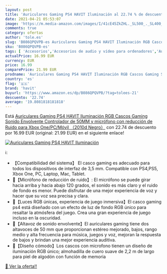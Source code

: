 ```yaml
---
layout: post
title: 'Auriculares Gaming PS4 HAVIT Iluminación al 22.74 % de descuento'
date: 2021-04-21 05:53:07
image: 'https://m.media-amazon.com/images/I/41cE45ZkZHL._SL500_._SL400_.jpg'
comments: true
category: ofertas
author: 'tole.es'
slug: 'B086QPQVPB-es Auriculares Gaming PS4 HAVIT Iluminación RGB Cascos Gaming...'
sku: 'B086QPQVPB-es'
tags: [ 'Accesorios','Accesorios de audio y vídeo para ordenadores','Auriculares con micrófonos','Informática','havit','ps4','xbox', ]
actualPrice: 16.99 EUR
currency: EUR
price: 16.99
comparePrice: 21.99 EUR
prodname: 'Auriculares Gaming PS4 HAVIT Iluminación RGB Cascos Gaming Sonido Envolvente  Controlador de 50MM y micrófono con reducción de Ruido para Xbox One/PC/Móvil （2010d Negro）'
country: 'es'
flag: '🇪🇸'
brand: 'havit'
buyurl: 'https://www.amazon.es/dp/B086QPQVPB/?tag=tolees-21'
descuento: '22.74'
average: '19.8081818181818'
---
```


Está [Auriculares Gaming PS4 HAVIT Iluminación RGB Cascos Gaming Sonido Envolvente  Controlador de 50MM y micrófono con reducción de Ruido para Xbox One/PC/Móvil （2010d Negro）](https://www.amazon.es/dp/B086QPQVPB/?tag=tolees-21) con 22.74 de descuento por 16.99 EUR (original: 21.99 EUR) en el siguiente enlace!

[![Auriculares Gaming PS4 HAVIT Iluminación](https://m.media-amazon.com/images/I/41cE45ZkZHL._SL500_._SL400_.jpg)](https://www.amazon.es/dp/B086QPQVPB/?tag=tolees-21)

ℹ️:

- 【Compatibilidad del sistema】 El casco gaming es adecuado para todos los dispositivos de interfaz de 3,5 mm. Compatible con PS4,PS5, Xbox One, PC, Laptop, Mac, Tablet.
- 【Micrófono de reducción de ruido】: El micrófono se puede girar hacia arriba y hacia abajo 120 grados, el sonido es más claro y el ruido de fondo es menor. Puede disfrutar de una mejor experiencia de voz y hacer que su voz sea precisa y clara.
- 【Luces RGB únicas, experiencia de juego inmersiva】El casco gaming ps4 está diseñado con un efecto de luz de fondo RGB único para resaltar la atmósfera del juego. Crea una gran experiencia de juego incluso en la oscuridad.
- 【Altavoz de sonido envolvente】El auriculares gaming tiene dos altavoces de 50 mm que proporcionan estéreo mejorado, bajos, rango medio y alta frecuencia para música, juegos y voz, mejoran la respuesta de bajos y brindan una mejor experiencia auditiva.
- 【Diseño cómodo】Los cascos con microfono tienen un diseño de iluminación RGB único; almohadilla de cuero suave de 2,2 m de largo para piel de algodón con función de memoria

[🛒 Ver la oferta!!](https://www.amazon.es/dp/B086QPQVPB/?tag=tolees-21)
